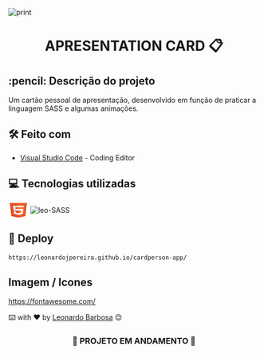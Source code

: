![print](https://user-images.githubusercontent.com/87662269/216136360-0a7dba50-2d2f-4a7a-b6af-963a0e6f04f5.JPG)

<h1 align="center">
 APRESENTATION CARD 📋
</h1>

<h2>
  :pencil: Descrição do projeto
</h2>

<p>
Um cartão pessoal de apresentação, desenvolvido em função de praticar a linguagem SASS e algumas animações.
</p>

## 🛠️ Feito com
* [Visual Studio Code](https://code.visualstudio.com) - Coding Editor

## 💻 Tecnologias utilizadas
<div display="flex">
  <img align="center" alt="leo-HTML" height="30" width="40" src="https://raw.githubusercontent.com/devicons/devicon/master/icons/html5/html5-original.svg">
 <img align="center" alt="leo-SASS" height="30" width="40" src="https://cdn.jsdelivr.net/gh/devicons/devicon/icons/sass/sass-original.svg">
</div>

## :link: Deploy

```
https://leonardojpereira.github.io/cardperson-app/
```

## Imagem / Icones

https://fontawesome.com/

⌨️ with ❤️ by [Leonardo Barbosa](https://github.com/leonardojpereira) 😊

<h3 align="center">
  
  :construction: PROJETO EM ANDAMENTO :construction:
  
</h3>
